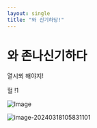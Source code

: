 ```yaml
---
layout: single
title: "와 신기하당!"
---
```


# 와 존나신기하다
열시뫼 해야지!

헐 !1

![Image](https://pbs.twimg.com/media/GIsINlebMAAlp4j?format=jpg&name=large)

![image-20240318105831101](C:\Users\User\Documents\GitHub\dazzang22.github.io\images\2024-03-11-first\image-20240318105831101.png)
